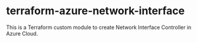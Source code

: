 # terraform-azure-network-interface
This is a Terraform custom module to create Network Interface Controller in Azure Cloud. 

